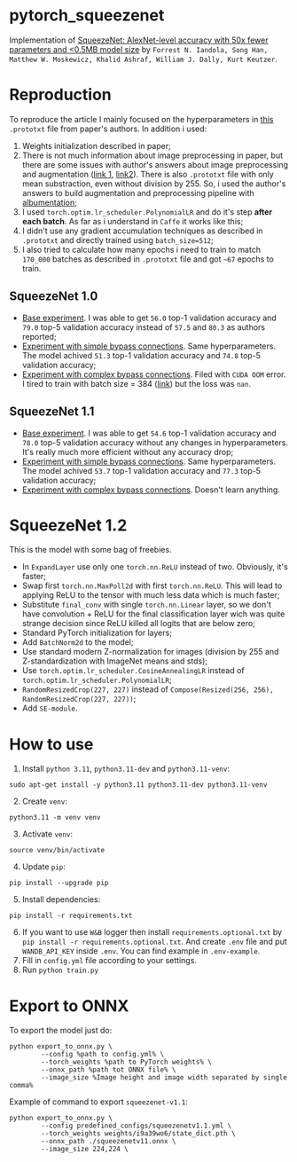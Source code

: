 # pytorch_squeezenet
Implementation of [SqueezeNet: AlexNet-level accuracy with 50x fewer parameters and <0.5MB model size](https://arxiv.org/abs/1602.07360v4) by `Forrest N. Iandola, Song Han, Matthew W. Moskewicz, Khalid Ashraf, William J. Dally, Kurt Keutzer`.

# Reproduction
To reproduce the article I mainly focused on the hyperparameters in [this](https://github.com/forresti/SqueezeNet/blob/master/SqueezeNet_v1.0/solver.prototxt) `.prototxt` file from paper's authors. In addition i used:

1. Weights initialization described in paper;
2. There is not much information about image preprocessing in paper, but there are some issues with author's answers about image preprocessing and augmentation ([link 1](https://github.com/forresti/SqueezeNet/issues/8), [link2](https://github.com/forresti/SqueezeNet/issues/62)). There is also `.prototxt` file with only mean substraction, even without division by 255. So, i used the author's answers to build augmentation and preprocessing pipeline with [albumentation](https://github.com/albumentations-team/albumentations);
3. I used `torch.optim.lr_scheduler.PolynomialLR` and do it's step __after each batch__. As far as i understand in `Caffe` it works like this;
4. I didn't use any gradient accumulation techniques as described in `.prototxt` and directly trained using `batch_size=512`;
5. I also tried to calculate how many epochs i need to train to match `170_000` batches as described in `.prototxt` file and got `~67` epochs to train.

## SqueezeNet 1.0
 - [Base experiment](https://wandb.ai/xevolesi/SqueezeNet/runs/89e3ebaw/overview?workspace=user-xevolesi). I was able to get `56.0` top-1 validation accuracy and `79.0` top-5 validation accuracy instead of `57.5` and `80.3` as authors reported;
 - [Experiment with simple bypass connections](https://wandb.ai/xevolesi/SqueezeNet/runs/4b8c64rt/overview?workspace=user-xevolesi). Same hyperparameters. The model achived `51.3` top-1 validation accuracy and `74.8` top-5 validation accuracy;
 - [Experiment with complex bypass connections](https://wandb.ai/xevolesi/SqueezeNet/runs/iikz83kq/overview?workspace=user-xevolesi). Filed with `CUDA OOM` error. I tired to train with batch size = 384 ([link](https://wandb.ai/xevolesi/SqueezeNet/runs/zv7ap2ar)) but the loss was `nan`.

## SqueezeNet 1.1
 - [Base experiment](https://wandb.ai/xevolesi/SqueezeNet/runs/i9a39wo6/overview?workspace=user-xevolesi). I was able to get `54.6` top-1 validation accuracy and `78.0` top-5 validation accuracy without any changes in hyperparameters. It's really much more efficient without any accuracy drop;
 - [Experiment with simple bypass connections](https://wandb.ai/xevolesi/SqueezeNet/runs/shqjq8ut/overview?workspace=user-xevolesi). Same hyperparameters. The model achived `53.7` top-1 validation accuracy and `77.3` top-5 validation accuracy;
 - [Experiment with complex bypass connections](https://wandb.ai/xevolesi/SqueezeNet/runs/iikz83kq/overview?workspace=user-xevolesi). Doesn't learn anything.

# SqueezeNet 1.2
This is the model with some bag of freebies.
- In `ExpandLayer` use only one `torch.nn.ReLU` instead of two. Obviously, it's faster;
- Swap first `torch.nn.MaxPoll2d` with first `torch.nn.ReLU`. This will lead to applying ReLU to the tensor with much less data which is much faster;
- Substitute `final_conv` with single `torch.nn.Linear` layer, so we don't have convolution + ReLU for the final classification layer wich was quite strange decision since ReLU killed all logits that are below zero;
- Standard PyTorch initialization for layers;
- Add `BatchNorm2d` to the model;
- Use standard modern Z-normalization for images (division by 255 and Z-standardization with ImageNet means and stds);
- Use `torch.optim.lr_scheduler.CosineAnnealingLR` instead of `torch.optim.lr_scheduler.PolynomialLR`;
- `RandomResizedCrop(227, 227)` instead of `Compose(Resized(256, 256), RandomResizedCrop(227, 227))`;
- Add `SE-module`.

# How to use
1. Install `python 3.11`, `python3.11-dev` and `python3.11-venv`:
```
sudo apt-get install -y python3.11 python3.11-dev python3.11-venv
```
2. Create `venv`:
```
python3.11 -m venv venv
```
3. Activate `venv`:
```
source venv/bin/activate
```
4. Update `pip`:
```
pip install --upgrade pip
```
5. Install dependencies:
```
pip install -r requirements.txt
```
6. If you want to use `W&B` logger then install `requirements.optional.txt` by `pip install -r requirements.optional.txt`. And create `.env` file and put `WANDB_API_KEY` inside `.env`. You can find example in `.env-example`.
7. Fill in `config.yml` file according to your settings.
8. Run `python train.py`

# Export to ONNX
To export the model just do:

```
python export_to_onnx.py \
		--config %path to config.yml% \
		--torch_weights %path to PyTorch weights% \
		--onnx_path %path tot ONNX file% \
		--image_size %Image height and image width separated by single comma%
```

Example of command to export `squeezenet-v1.1`:

```
python export_to_onnx.py \
		--config predefined_configs/squeezenetv1.1.yml \
		--torch_weights weights/i9a39wo6/state_dict.pth \
		--onnx_path ./squeezenetv11.onnx \
		--image_size 224,224 \
```
